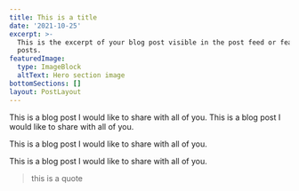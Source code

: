 ```yaml
---
title: This is a title
date: '2021-10-25'
excerpt: >-
  This is the excerpt of your blog post visible in the post feed or featured
  posts.
featuredImage:
  type: ImageBlock
  altText: Hero section image
bottomSections: []
layout: PostLayout
---
```

This is a blog post I would like to share with all of you. This is a blog post I would like to share with all of you.

This is a blog post I would like to share with all of you.



This is a blog post I would like to share with all of you.



> this is a quote
